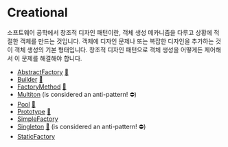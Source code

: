 # Creational

소프트웨어 공학에서 창조적 디자인 패턴이란, 객체 생성 메카니즘을 다루고 상황에 적절한 객체를 만드는 것입니다. 객체에 디자인 문제나 또는 복잡한 디자인을
추가하는 것이 객체 생성의 기본 형태입니다. 창조적 디자인 패턴으로 객체 생성을 어떻게든 제어해서 이 문제를 해결해야 합니다.

* [AbstractFactory](AbstractFactory) [:notebook:](http://en.wikipedia.org/wiki/Abstract_factory_pattern)
* [Builder](Builder) [:notebook:](http://en.wikipedia.org/wiki/Builder_pattern)
* [FactoryMethod](FactoryMethod) [:notebook:](http://en.wikipedia.org/wiki/Factory_method_pattern)
* [Multiton](Multiton) (is considered an anti-pattern! :no_entry:)
* [Pool](Pool) [:notebook:](http://en.wikipedia.org/wiki/Object_pool_pattern)
* [Prototype](Prototype) [:notebook:](http://en.wikipedia.org/wiki/Prototype_pattern)
* [SimpleFactory](SimpleFactory)
* [Singleton](Singleton) [:notebook:](http://en.wikipedia.org/wiki/Singleton_pattern) (is considered an anti-pattern! :no_entry:)
* [StaticFactory](StaticFactory)
